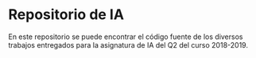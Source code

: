 # Repositorio de IA

En este repositorio se puede encontrar el código fuente de los diversos trabajos entregados para la asignatura de IA
del Q2 del curso 2018-2019.
